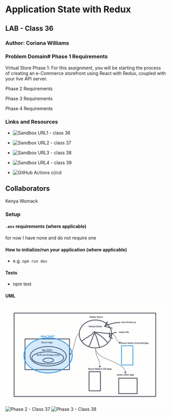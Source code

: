 # Application State with Redux
## LAB - Class 36
### Author: Coriana Williams

### Problem Domain# Phase 1 Requirements
Virtual Store Phase 1: For this assignment, you will be starting the process of creating an e-Commerce storefront using React with Redux, coupled with your live API server.

Phase 2 Requirements

Phase 3 Requirements

Phase 4 Requirements

### Links and Resources
- ![Sandbox URL1 - class 36](https://codesandbox.io/p/github/Coriana1/storefront/main?layout=%257B%2522sidebarPanel%2522%253A%2522EXPLORER%2522%252C%2522rootPanelGroup%2522%253A%257B%2522direction%2522%253A%2522horizontal%2522%252C%2522contentType%2522%253A%2522UNKNOWN%2522%252C%2522type%2522%253A%2522PANEL_GROUP%2522%252C%2522id%2522%253A%2522ROOT_LAYOUT%2522%252C%2522panels%2522%253A%255B%257B%2522type%2522%253A%2522PANEL_GROUP%2522%252C%2522contentType%2522%253A%2522UNKNOWN%2522%252C%2522direction%2522%253A%2522vertical%2522%252C%2522id%2522%253A%2522cljyiur9u000g3b6m59e3x2sy%2522%252C%2522sizes%2522%253A%255B70%252C30%255D%252C%2522panels%2522%253A%255B%257B%2522type%2522%253A%2522PANEL_GROUP%2522%252C%2522contentType%2522%253A%2522EDITOR%2522%252C%2522direction%2522%253A%2522horizontal%2522%252C%2522id%2522%253A%2522EDITOR%2522%252C%2522panels%2522%253A%255B%257B%2522type%2522%253A%2522PANEL%2522%252C%2522contentType%2522%253A%2522EDITOR%2522%252C%2522id%2522%253A%2522cljyiur9u000b3b6m6zsnwlm4%2522%257D%255D%252C%2522sizes%2522%253A%255B100%255D%257D%252C%257B%2522type%2522%253A%2522PANEL_GROUP%2522%252C%2522contentType%2522%253A%2522SHELLS%2522%252C%2522direction%2522%253A%2522horizontal%2522%252C%2522id%2522%253A%2522SHELLS%2522%252C%2522panels%2522%253A%255B%257B%2522type%2522%253A%2522PANEL%2522%252C%2522contentType%2522%253A%2522SHELLS%2522%252C%2522id%2522%253A%2522cljyiur9u000f3b6me2wg73gm%2522%257D%255D%252C%2522sizes%2522%253A%255B100%255D%257D%255D%257D%252C%257B%2522type%2522%253A%2522PANEL_GROUP%2522%252C%2522contentType%2522%253A%2522DEVTOOLS%2522%252C%2522direction%2522%253A%2522vertical%2522%252C%2522id%2522%253A%2522DEVTOOLS%2522%252C%2522panels%2522%253A%255B%257B%2522type%2522%253A%2522PANEL%2522%252C%2522contentType%2522%253A%2522DEVTOOLS%2522%252C%2522id%2522%253A%2522cljyiur9u000d3b6mdn43fbvd%2522%257D%255D%252C%2522sizes%2522%253A%255B100%255D%257D%255D%252C%2522sizes%2522%253A%255B50%252C50%255D%257D%252C%2522tabbedPanels%2522%253A%257B%2522cljyiur9u000b3b6m6zsnwlm4%2522%253A%257B%2522tabs%2522%253A%255B%257B%2522id%2522%253A%2522cljyiur9t000a3b6mkm945xz0%2522%252C%2522mode%2522%253A%2522permanent%2522%252C%2522type%2522%253A%2522FILE%2522%252C%2522filepath%2522%253A%2522%252Fsrc%252FApp.jsx%2522%252C%2522state%2522%253A%2522IDLE%2522%257D%255D%252C%2522id%2522%253A%2522cljyiur9u000b3b6m6zsnwlm4%2522%252C%2522activeTabId%2522%253A%2522cljyiur9t000a3b6mkm945xz0%2522%257D%252C%2522cljyiur9u000d3b6mdn43fbvd%2522%253A%257B%2522id%2522%253A%2522cljyiur9u000d3b6mdn43fbvd%2522%252C%2522tabs%2522%253A%255B%255D%257D%252C%2522cljyiur9u000f3b6me2wg73gm%2522%253A%257B%2522id%2522%253A%2522cljyiur9u000f3b6me2wg73gm%2522%252C%2522activeTabId%2522%253A%2522cljyiyllk00oo3b6mnbo0hpis%2522%252C%2522tabs%2522%253A%255B%257B%2522id%2522%253A%2522cljyiur9u000e3b6m6d595h05%2522%252C%2522mode%2522%253A%2522permanent%2522%252C%2522type%2522%253A%2522TERMINAL%2522%252C%2522shellId%2522%253A%2522cljyiurd7001bfvel2dbv5m25%2522%257D%252C%257B%2522type%2522%253A%2522TASK_LOG%2522%252C%2522taskId%2522%253A%2522dev%2522%252C%2522id%2522%253A%2522cljyiyllk00oo3b6mnbo0hpis%2522%252C%2522mode%2522%253A%2522permanent%2522%257D%255D%257D%257D%252C%2522showDevtools%2522%253Atrue%252C%2522showShells%2522%253Atrue%252C%2522showSidebar%2522%253Atrue%252C%2522sidebarPanelSize%2522%253A15%257D)

- ![Sandbox URL2 - class 37]()

- ![Sandbox URL3 - class 38]()

- ![Sandbox URL4 - class 39]()

- ![GitHub Actions ci/cd](https://github.com/Coriana1/todo-app/actions)
## Collaborators
Kenya Womack

### Setup

#### `.env` requirements (where applicable)
for now I have none and do not require one

#### How to initialize/run your application (where applicable)
- e.g. `npm run dev`


#### Tests
- npm test

#### UML
![Phase 1 - Class 36](./assets/lab36UML.png)
![Phase 2 - Class 37]()
![Phase 3 - Class 38]()
